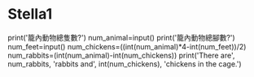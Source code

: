 # Stella1
print('籠內動物總隻數?')
num_animal=input()
print('籠內動物總腳數?')
num_feet=input()
num_chickens=((int(num_animal)*4-int(num_feet))/2)
num_rabbits=(int(num_animal)-int(num_chickens))
print('There are', num_rabbits, 'rabbits and', int(num_chickens), 'chickens in the cage.')

